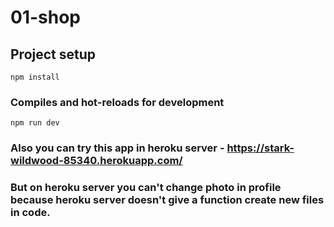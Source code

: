# 01-shop

## Project setup
```
npm install
```

### Compiles and hot-reloads for development
```
npm run dev
```


### Also you can try this app in heroku server - https://stark-wildwood-85340.herokuapp.com/
### But on heroku server you can't change photo in profile because heroku server doesn't give a function create new files in code.
